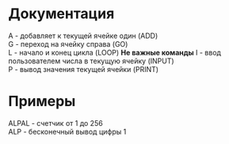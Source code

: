 # Документация
A - добавляет к текущей ячейке один (ADD)<br>
G - переход на ячейку справа (GO)<br>
L - начало и конец цикла (LOOP)
**Не важные команды**
I - ввод пользователем числа в текущую ячейку (INPUT)<br>
P - вывод значения текущей ячейки (PRINT)

# Примеры
ALPAL - счетчик от 1 до 256<br>
ALP - бесконечный вывод цифры 1

